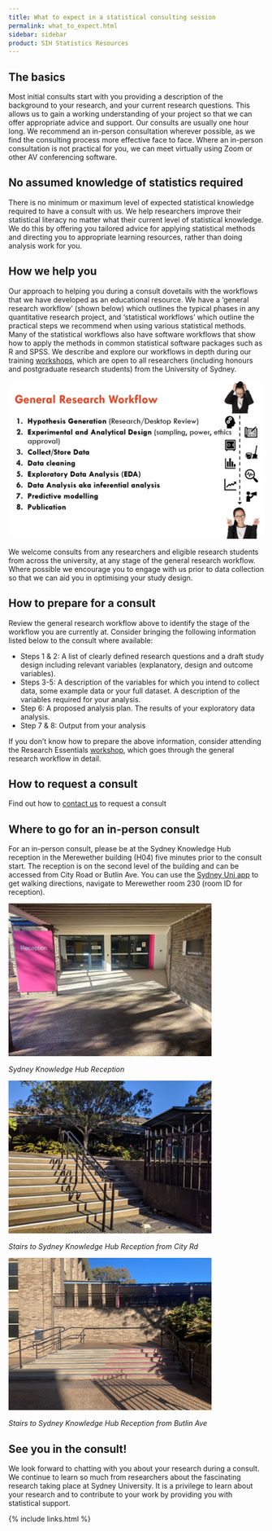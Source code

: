 ```yaml
---
title: What to expect in a statistical consulting session 
permalink: what_to_expect.html
sidebar: sidebar
product: SIH Statistics Resources
---
```


## The basics

Most initial consults start with you providing a description of the background to your research, and your current research questions. This allows us to gain a working understanding of your project so that we can offer appropriate advice and support. Our consults are usually one hour long. We recommend an in-person consultation wherever possible, as we find the consulting process more effective face to face. Where an in-person consultation is not practical for you, we can meet virtually using Zoom or other AV conferencing software.

## No assumed knowledge of statistics required

There is no minimum or maximum level of expected statistical knowledge required to have a consult with us. We help researchers improve their statistical literacy no matter what their current level of statistical knowledge. We do this by offering you tailored advice for applying statistical methods and directing you to appropriate learning resources, rather than doing analysis work for you.

## How we help you

Our approach to helping you during a consult dovetails with the workflows that we have developed as an educational resource. We have a ‘general research workflow’ (shown below) which outlines the typical phases in any quantitative research project, and ‘statistical workflows’ which outline the practical steps we recommend when using various statistical methods. Many of the statistical workflows also have software workflows that show how to apply the methods in common statistical software packages such as R and SPSS. We describe and explore our workflows in depth during our training [workshops](workshops_and_workflows), which are open to all researchers (including honours and postgraduate research students) from the University of Sydney.

<img src="assets/general_research_workflow.jpg" width="600" alt="General research workflow">

We welcome consults from any researchers and eligible research students from across the university, at any stage of the general research workflow. Where possible we encourage you to engage with us prior to data collection so that we can aid you in optimising your study design.
 
## How to prepare for a consult

Review the general research workflow above to identify the stage of the workflow you are currently at. Consider bringing the following information listed below to the consult where available:

* Steps 1 & 2: A list of clearly defined research questions and a draft study design including relevant variables (explanatory, design and outcome variables).
* Steps 3-5: A description of the variables for which you intend to collect data, some example data or your full dataset. A description of the variables required for your analysis.
* Step 6: A proposed analysis plan. The results of your exploratory data analysis.
* Step 7 & 8: Output from your analysis

If you don’t know how to prepare the above information, consider attending the Research Essentials [workshop](workshops_and_workflows), which goes through the general research workflow in detail.

## How to request a consult

Find out how to [contact us](contact_us) to request a consult

## Where to go for an in-person consult

For an in-person consult, please be at the Sydney Knowledge Hub reception in the Merewether building (H04) five minutes prior to the consult start. The reception is on the second level of the building and can be accessed from City Road or Butlin Ave. You can use the [Sydney Uni app](https://www.sydney.edu.au/students/student-it/apps.html#suapp) to get walking directions, navigate to Merewether room 230 (room ID for reception).

<img src="assets/skh_reception.jpg" width="400" alt="Sydney Knowledge Hub reception">

*Sydney Knowledge Hub Reception*

<img src="assets/from_city_rd.jpg" alt="Stairs to Sydney Knowledge Hub reception from City Rd" width="400">

*Stairs to Sydney Knowledge Hub Reception from City Rd*

<img src="assets/from_butlin_ave.jpg" width="400" alt="Stairs to Sydney Knowledge Hub reception from Butlin Ave">

*Stairs to Sydney Knowledge Hub Reception from Butlin Ave*

## See you in the consult!

We look forward to chatting with you about your research during a consult. We continue to learn so much from researchers about the fascinating research taking place at Sydney University. It is a privilege to learn about your research and to contribute to your work by providing you with statistical support.


{% include links.html %}
